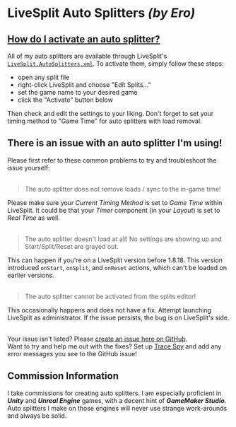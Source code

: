 # LiveSplit Auto Splitters *(by Ero)*
## [How do I activate an auto splitter?](#activate)
All of my auto splitters are available through LiveSplit's [`LiveSplit.AutoSplitters.xml`](https://github.com/LiveSplit/LiveSplit.AutoSplitters/blob/master/LiveSplit.AutoSplitters.xml).
To activate them, simply follow these steps:
* open any split file
* right-click LiveSplit and choose "Edit Splits..."
* set the game name to your desired game
* click the "Activate" button below

Then check and edit the settings to your liking.
Don't forget to set your timing method to "Game Time" for auto splitters with load removal.

## There is an issue with an auto splitter I'm using!
Please first refer to these common problems to try and troubleshoot the issue yourself:  
<br/>

> The auto splitter does not remove loads / sync to the in-game time!

Please make sure your *Current Timing Method* is set to *Game Time* within LiveSplit. It could be that your *Timer* component (in your *Layout*) is set to *Real Time* as well.  
<br/>

> The auto splitter doesn't load at all! No settings are showing up and Start/Split/Reset are grayed out.

This can happen if you're on a LiveSplit version before 1.8.18. This version introduced `onStart`, `onSplit`, and `onReset` actions, which can't be loaded on earlier versions.  
<br/>

> The auto splitter cannot be activated from the splits editor!

This occasionally happens and does not have a fix. Attempt launching LiveSplit as administrator. If the issue persists, the bug is on LiveSplit's side.  
<br/>

Your issue isn't listed? Please [create an issue here on GitHub](https://github.com/just-ero/asl/issues/new/choose).  
Want to try and help me out with the fixes? Set up [Trace Spy](https://gist.github.com/just-ero/1e3b784fa63059f04f8dd2810dfa8f13) and add any error messages you see to the GitHub issue!

## Commission Information
I take commissions for creating auto splitters. I am especially proficient in ***Unity*** and ***Unreal Engine*** games, with a decent hint of ***GameMaker Studio***. Auto splitters I make on those engines will never use strange work-arounds and always be solid.

